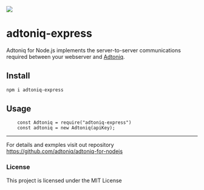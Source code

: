 ![](logo.png)

# adtoniq-express
Adtoniq for Node.js implements the server-to-server communications required between your webserver and [Adtoniq](https://adtoniq.io).

## Install

```bash
npm i adtoniq-express
```

## Usage
		const Adtoniq = require("adtoniq-express")
		const adtoniq = new Adtoniq(apiKey);

* * *

For details and exmples visit out repository https://github.com/adtoniq/adtoniq-for-nodejs



### License

This project is licensed under the MIT License
